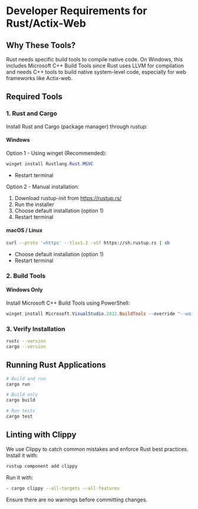 # Developer Requirements for Rust/Actix-Web

## Why These Tools?
Rust needs specific build tools to compile native code. On Windows, this includes Microsoft C++ Build Tools since Rust uses LLVM for compilation and needs C++ tools to build native system-level code, especially for web frameworks like Actix-web.

## Required Tools

### 1. Rust and Cargo
Install Rust and Cargo (package manager) through rustup:

#### Windows
Option 1 - Using winget (Recommended):
```powershell
winget install Rustlang.Rust.MSVC
```
- Restart terminal

Option 2 - Manual installation:
1. Download rustup-init from https://rustup.rs/
2. Run the installer
3. Choose default installation (option 1)
4. Restart terminal

#### macOS / Linux
```bash
curl --proto '=https' --tlsv1.2 -sSf https://sh.rustup.rs | sh
```
- Choose default installation (option 1)
- Restart terminal

### 2. Build Tools

#### Windows Only
Install Microsoft C++ Build Tools using PowerShell:
```powershell
winget install Microsoft.VisualStudio.2022.BuildTools --override "--wait --quiet --add Microsoft.VisualStudio.Component.VC.Tools.x86.x64"
```

### 3. Verify Installation
```bash
rustc --version
cargo --version
```

## Running Rust Applications
```bash
# Build and run
cargo run

# Build only
cargo build

# Run tests
cargo test
```

## Linting with Clippy
We use Clippy to catch common mistakes and enforce Rust best practices.
Install it with:
```bash
rustup component add clippy
```
Run it with:
```bash
- cargo clippy --all-targets --all-features
```
Ensure there are no warnings before committing changes.